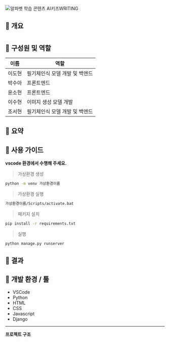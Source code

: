 ![알파벳 학습 콘텐츠 AI키즈WRITING](https://github.com/westnowise/alphabet_write/assets/156265926/6d7da5c0-6196-46bf-82dd-58b1279e6431)

## 📌 개요


# 





## 📌 **구성원 및 역할**

| 이름 | 역할 | 
| --- | --- |
| 이도현 | 필기체인식 모델 개발 및 백엔드 | 
| 박수아 | 프론트엔드 | 
| 윤소현 | 프론트엔드 | 
| 이수현 | 이미지 생성 모델 개발 | 
| 조서현 | 필기체인식 모델 개발 및 백엔드 | 






## 📌 요약





## 📌 사용 가이드

**vscode 환경에서 수행해 주세요.**
   

>가상환경 생성

```bash
python -m venv 가상환경이름
```
>가상환경 실행
```bash
가상환경이름/Scripts/activate.bat
```
>패키지 설치
```bash
pip install -r requirements.txt
```
>실행
```bash
python manage.py runserver
```




## 📌 결과



## 📌 개발 환경 / 툴

- VSCode
- Python
- HTML
- CSS
- Javascript
- Django 


---
**프로젝트 구조**
